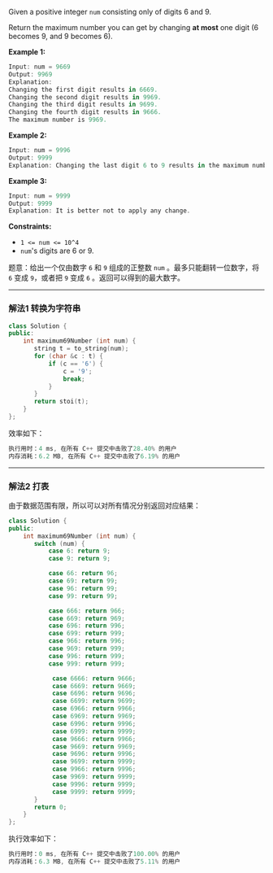 Given a positive integer `num` consisting only of digits 6 and 9.

Return the maximum number you can get by changing **at most** one digit (6 becomes 9, and 9 becomes 6).

 

**Example 1:**

```groovy
Input: num = 9669
Output: 9969
Explanation: 
Changing the first digit results in 6669.
Changing the second digit results in 9969.
Changing the third digit results in 9699.
Changing the fourth digit results in 9666. 
The maximum number is 9969.
```

**Example 2:**

```groovy
Input: num = 9996
Output: 9999
Explanation: Changing the last digit 6 to 9 results in the maximum number.
```

**Example 3:**

```groovy
Input: num = 9999
Output: 9999
Explanation: It is better not to apply any change.
```

 

**Constraints:**
- `1 <= num <= 10^4`
 - `num`'s digits are 6 or 9.

 题意：给出一个仅由数字 `6` 和 `9` 组成的正整数 `num` 。最多只能翻转一位数字，将 `6` 变成 `9`，或者把 `9` 变成 `6` 。返回可以得到的最大数字。 

---
### 解法1 转换为字符串
```cpp
class Solution {
public:
    int maximum69Number (int num) { 
       string t = to_string(num);
       for (char &c : t) {
           if (c == '6') {
               c = '9';
               break;
           }
       }
       return stoi(t);
    }
};
```
效率如下：
```cpp
执行用时：4 ms, 在所有 C++ 提交中击败了28.40% 的用户
内存消耗：6.2 MB, 在所有 C++ 提交中击败了6.19% 的用户
```
---
### 解法2 打表
由于数据范围有限，所以可以对所有情况分别返回对应结果：
```cpp
class Solution {
public:
    int maximum69Number (int num) { 
       switch (num) {
           case 6: return 9;
           case 9: return 9;

           case 66: return 96;
           case 69: return 99;
           case 96: return 99;
           case 99: return 99;

           case 666: return 966;
           case 669: return 969;
           case 696: return 996;
           case 699: return 999;
           case 966: return 996;
           case 969: return 999;
           case 996: return 999;
           case 999: return 999;

            case 6666: return 9666;
            case 6669: return 9669;
            case 6696: return 9696;
            case 6699: return 9699;
            case 6966: return 9966;
            case 6969: return 9969;
            case 6996: return 9996;
            case 6999: return 9999;
            case 9666: return 9966;
            case 9669: return 9969;
            case 9696: return 9996;
            case 9699: return 9999;
            case 9966: return 9996;
            case 9969: return 9999;
            case 9996: return 9999;
            case 9999: return 9999;
       }
       return 0;
    }
};
```
执行效率如下：
```cpp
执行用时：0 ms, 在所有 C++ 提交中击败了100.00% 的用户
内存消耗：6.3 MB, 在所有 C++ 提交中击败了5.11% 的用户
```
